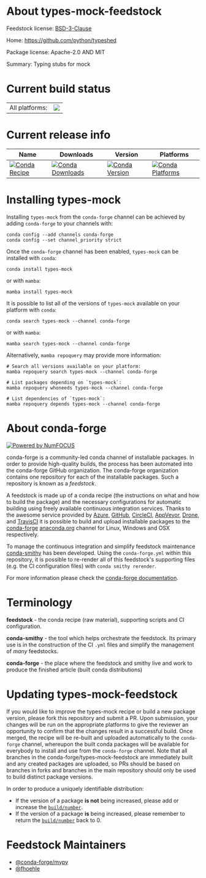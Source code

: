 About types-mock-feedstock
==========================

Feedstock license: [BSD-3-Clause](https://github.com/conda-forge/types-mock-feedstock/blob/main/LICENSE.txt)

Home: https://github.com/python/typeshed

Package license: Apache-2.0 AND MIT

Summary: Typing stubs for mock

Current build status
====================


<table><tr><td>All platforms:</td>
    <td>
      <a href="https://dev.azure.com/conda-forge/feedstock-builds/_build/latest?definitionId=13140&branchName=main">
        <img src="https://dev.azure.com/conda-forge/feedstock-builds/_apis/build/status/types-mock-feedstock?branchName=main">
      </a>
    </td>
  </tr>
</table>

Current release info
====================

| Name | Downloads | Version | Platforms |
| --- | --- | --- | --- |
| [![Conda Recipe](https://img.shields.io/badge/recipe-types--mock-green.svg)](https://anaconda.org/conda-forge/types-mock) | [![Conda Downloads](https://img.shields.io/conda/dn/conda-forge/types-mock.svg)](https://anaconda.org/conda-forge/types-mock) | [![Conda Version](https://img.shields.io/conda/vn/conda-forge/types-mock.svg)](https://anaconda.org/conda-forge/types-mock) | [![Conda Platforms](https://img.shields.io/conda/pn/conda-forge/types-mock.svg)](https://anaconda.org/conda-forge/types-mock) |

Installing types-mock
=====================

Installing `types-mock` from the `conda-forge` channel can be achieved by adding `conda-forge` to your channels with:

```
conda config --add channels conda-forge
conda config --set channel_priority strict
```

Once the `conda-forge` channel has been enabled, `types-mock` can be installed with `conda`:

```
conda install types-mock
```

or with `mamba`:

```
mamba install types-mock
```

It is possible to list all of the versions of `types-mock` available on your platform with `conda`:

```
conda search types-mock --channel conda-forge
```

or with `mamba`:

```
mamba search types-mock --channel conda-forge
```

Alternatively, `mamba repoquery` may provide more information:

```
# Search all versions available on your platform:
mamba repoquery search types-mock --channel conda-forge

# List packages depending on `types-mock`:
mamba repoquery whoneeds types-mock --channel conda-forge

# List dependencies of `types-mock`:
mamba repoquery depends types-mock --channel conda-forge
```


About conda-forge
=================

[![Powered by
NumFOCUS](https://img.shields.io/badge/powered%20by-NumFOCUS-orange.svg?style=flat&colorA=E1523D&colorB=007D8A)](https://numfocus.org)

conda-forge is a community-led conda channel of installable packages.
In order to provide high-quality builds, the process has been automated into the
conda-forge GitHub organization. The conda-forge organization contains one repository
for each of the installable packages. Such a repository is known as a *feedstock*.

A feedstock is made up of a conda recipe (the instructions on what and how to build
the package) and the necessary configurations for automatic building using freely
available continuous integration services. Thanks to the awesome service provided by
[Azure](https://azure.microsoft.com/en-us/services/devops/), [GitHub](https://github.com/),
[CircleCI](https://circleci.com/), [AppVeyor](https://www.appveyor.com/),
[Drone](https://cloud.drone.io/welcome), and [TravisCI](https://travis-ci.com/)
it is possible to build and upload installable packages to the
[conda-forge](https://anaconda.org/conda-forge) [anaconda.org](https://anaconda.org/)
channel for Linux, Windows and OSX respectively.

To manage the continuous integration and simplify feedstock maintenance
[conda-smithy](https://github.com/conda-forge/conda-smithy) has been developed.
Using the ``conda-forge.yml`` within this repository, it is possible to re-render all of
this feedstock's supporting files (e.g. the CI configuration files) with ``conda smithy rerender``.

For more information please check the [conda-forge documentation](https://conda-forge.org/docs/).

Terminology
===========

**feedstock** - the conda recipe (raw material), supporting scripts and CI configuration.

**conda-smithy** - the tool which helps orchestrate the feedstock.
                   Its primary use is in the construction of the CI ``.yml`` files
                   and simplify the management of *many* feedstocks.

**conda-forge** - the place where the feedstock and smithy live and work to
                  produce the finished article (built conda distributions)


Updating types-mock-feedstock
=============================

If you would like to improve the types-mock recipe or build a new
package version, please fork this repository and submit a PR. Upon submission,
your changes will be run on the appropriate platforms to give the reviewer an
opportunity to confirm that the changes result in a successful build. Once
merged, the recipe will be re-built and uploaded automatically to the
`conda-forge` channel, whereupon the built conda packages will be available for
everybody to install and use from the `conda-forge` channel.
Note that all branches in the conda-forge/types-mock-feedstock are
immediately built and any created packages are uploaded, so PRs should be based
on branches in forks and branches in the main repository should only be used to
build distinct package versions.

In order to produce a uniquely identifiable distribution:
 * If the version of a package **is not** being increased, please add or increase
   the [``build/number``](https://docs.conda.io/projects/conda-build/en/latest/resources/define-metadata.html#build-number-and-string).
 * If the version of a package **is** being increased, please remember to return
   the [``build/number``](https://docs.conda.io/projects/conda-build/en/latest/resources/define-metadata.html#build-number-and-string)
   back to 0.

Feedstock Maintainers
=====================

* [@conda-forge/mypy](https://github.com/orgs/conda-forge/teams/mypy/)
* [@fhoehle](https://github.com/fhoehle/)

